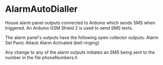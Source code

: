 # AlarmAutoDialler
House alarm panel outputs connected to Arduino which sends SMS when triggered.
An Arduino GSM Shield 2 is used to send SMS texts.

The alarm panel's outputs have the following open collector outputs:
  Alarm Set
  Panic Attack
  Alarm Activated (bell ringing)
  
Any change to any of the alarm outputs initiates an SMS being sent to the number in the file phoneNumbers.h
